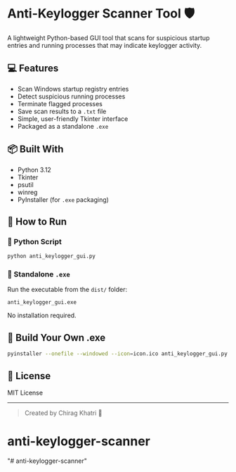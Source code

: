 
# Anti-Keylogger Scanner Tool 🛡️

A lightweight Python-based GUI tool that scans for suspicious startup entries and running processes that may indicate keylogger activity.

## 💻 Features

- Scan Windows startup registry entries
- Detect suspicious running processes
- Terminate flagged processes
- Save scan results to a `.txt` file
- Simple, user-friendly Tkinter interface
- Packaged as a standalone `.exe`

## 📦 Built With

- Python 3.12
- Tkinter
- psutil
- winreg
- PyInstaller (for `.exe` packaging)

## 🚀 How to Run

### 🐍 Python Script

```bash
python anti_keylogger_gui.py
```

### 💾 Standalone `.exe`

Run the executable from the `dist/` folder:
```
anti_keylogger_gui.exe
```

No installation required.

## 🔧 Build Your Own .exe

```bash
pyinstaller --onefile --windowed --icon=icon.ico anti_keylogger_gui.py
```

## 📝 License

MIT License

---

> Created by Chirag Khatri 🙌
# anti-keylogger-scanner
"# anti-keylogger-scanner" 

